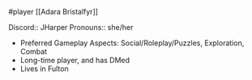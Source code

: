  #player [[Adara Bristalfyr]]

Discord:: JHarper
Pronouns:: she/her

* Preferred Gameplay Aspects: Social/Roleplay/Puzzles, Exploration, Combat
* Long-time player, and has DMed
* Lives in Fulton